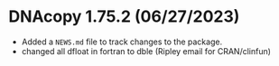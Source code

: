# DNAcopy 1.75.2 (06/27/2023)

* Added a `NEWS.md` file to track changes to the package.
* changed all dfloat in fortran to dble (Ripley email for CRAN/clinfun)
